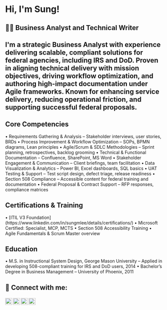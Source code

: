 <h1>Hi, I'm Sung! <br/></h1>

<h2>👨‍💻 Business Analyst and Technical Writer</h2>

<h2> I'm a strategic Business Analyst with experience delivering scalable, compliant solutions for federal agencies, including IRS and DoD. Proven in aligning technical delivery with mission objectives, driving workflow optimization, and authoring high-impact documentation under Agile frameworks. Known for enhancing service delivery, reducing operational friction, and supporting successful federal proposals.</h2>

<h2>Core Competencies </h2>
•	Requirements Gathering & Analysis – Stakeholder interviews, user stories, BRDs
•	Process Improvement & Workflow Optimization – SOPs, BPMN diagrams, Lean principles
•	Agile/Scrum & SDLC Methodologies – Sprint planning, retrospectives, backlog grooming
•	Technical & Functional Documentation – Confluence, SharePoint, MS Word
•	Stakeholder Engagement & Communication – Client briefings, team facilitation
•	Data Visualization & Analytics – Power BI, Excel dashboards, SQL basics
•	UAT Testing & Support – Test script design, defect triage, release readiness
•	Section 508 Compliance – Accessible content for federal training and documentation
•	Federal Proposal & Contract Support – RFP responses, compliance matrices

<h2>Certifications & Training </h2>
• [ITIL V3 Foundation](https://www.linkedin.com/in/sungmlee/details/certifications/) 
•	Microsoft Certified:  Specialist, MCP, MCTS
•	Section 508 Accessibility Training
•	Agile Fundamentals & Scrum Master overview </h2>

<h2>Education</h2>
•	M.S. in Instructional System Design, George Mason University – Applied in developing 508-compliant training for IRS and DoD users, 2014
•	Bachelor’s Degree in Business Management – University of Phoenix, 2011

<h2> 🤳 Connect with me:

[<img align="left" alt="JoshMadakor | YouTube" width="22px" src="https://cdn.jsdelivr.net/npm/simple-icons@v3/icons/youtube.svg" />][youtube]
[<img align="left" alt="JoshMadakor | Twitter" width="22px" src="https://cdn.jsdelivr.net/npm/simple-icons@v3/icons/twitter.svg" />][twitter]
[<img align="left" alt="JoshMadakor | LinkedIn" width="22px" src="https://cdn.jsdelivr.net/npm/simple-icons@v3/icons/linkedin.svg" />][linkedin]
[<img align="left" alt="JoshMadakor | Instagram" width="22px" src="https://cdn.jsdelivr.net/npm/simple-icons@v3/icons/instagram.svg" />][instagram]

[twitter]: https://twitter.com/joshmadakor
[youtube]: https://www.youtube.com/c/joshmadakor
[instagram]: https://www.instagram.com/joshmadakor/
[linkedin]: https://www.linkedin.com/in/sungmlee/

<!--
**joshmadakor1/joshmadakor1** is a ✨ _special_ ✨ repository because its `README.md` (this file) appears on your GitHub profile.

Here are some ideas to get you started:

- 🔭 I’m currently working on ...
- 🌱 I’m currently learning ...
- 👯 I’m looking to collaborate on ...
- 🤔 I’m looking for help with ...
- 💬 Ask me about ...
- 📫 How to reach me: ...
- 😄 Pronouns: ...
- ⚡ Fun fact: ...
-->
